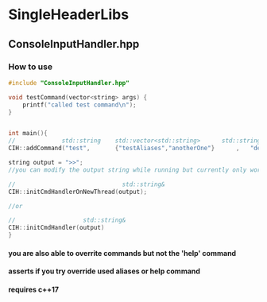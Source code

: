 # SingleHeaderLibs

## ConsoleInputHandler.hpp
### How to use
```c++
#include "ConsoleInputHandler.hpp"

void testCommand(vector<string> args) {
	printf("called test command\n");
}


int main(){
//			   std::string    std::vector<std::string>		std::string		 void*()
CIH::addCommand("test",       {"testAliases","anotherOne"}      ,   "desciption for help"},   testCommand)

string output = ">>";
//you can modify the output string while running but currently only works with initCmdHandlerOnNewThread

//                         		std::string&
CIH::initCmdHandlerOnNewThread(output);

//or 

//		             std::string&
CIH::initCmdHandler(output)
}
```

#### you are also able to overrite commands but not the 'help' command
#### asserts if you try override used aliases or help command
#### requires c++17
